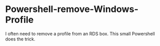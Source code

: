 # Powershell-remove-Windows-Profile
I often need to remove a profile from an RDS box. This small Powershell does the trick.
